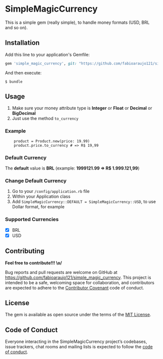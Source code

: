 
# SimpleMagicCurrency

This is a simple gem (really simple), to handle money formats (USD, BRL and so on).

## Installation

Add this line to your application's Gemfile:

```ruby
gem 'simple_magic_currency', git: "https://github.com/fabioaraujo121/simple_magic_currency", branch: "master"
```

And then execute:

    $ bundle

## Usage

1. Make sure your money attribute type is **Integer** or **Float** or **Decimal** or **BigDecimal**
2. Just use the method `to_currency`

### Example

    
    	product = Product.new(price: 19.99)
    	product.price.to_currency # => R$ 19,99

### Default Currency
The **default** value is **BRL** (example: **1999121.99 => R$ 1.999.121,99**)

### Change Default Currency
1. Go to your `/config/application.rb` file
2. Within your Application class
3. Add `SimpleMagicCurrency::DEFAULT = SimpleMagicCurrency::USD`, to use Dollar format, for example

### Supported Currencies

 - [x] BRL
 - [x] USD    

## Contributing

**Feel free to contribute!!! \o/**

Bug reports and pull requests are welcome on GitHub at https://github.com/fabioaraujo121/simple_magic_currency. This project is intended to be a safe, welcoming space for collaboration, and contributors are expected to adhere to the [Contributor Covenant](http://contributor-covenant.org) code of conduct.

## License

The gem is available as open source under the terms of the [MIT License](https://opensource.org/licenses/MIT).

## Code of Conduct

Everyone interacting in the SimpleMagicCurrency project’s codebases, issue trackers, chat rooms and mailing lists is expected to follow the [code of conduct](https://github.com/[USERNAME]/simple_magic_currency/blob/master/CODE_OF_CONDUCT.md).
